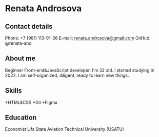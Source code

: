 # Renata Androsova

## Contact details
Phone: +7 (981) 113-91-36
E-mail; renata.androsova@gmail.com
GitHub: @renata-and

## About me
Beginner Front-end&JavaScript developer. I'm 32 old. I started studying in 2022. I am self-organized, diligent, ready to learn new things.

## Skills
*HTML&CSS
*Git
*Figma

## Education
Economist
Ufa State Aviation Technical University (USATU)
